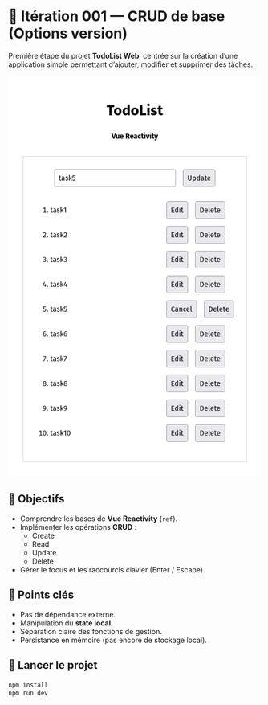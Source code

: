 # 🧩 Itération 001 — CRUD de base (Options version)

Première étape du projet **TodoList Web**, centrée sur la création d’une application simple permettant d’ajouter, modifier et supprimer des tâches.

<p align="center">
  <img src="./public/screenshot.png" alt="Aperçu de la TodoList" width="600" />
</p>

## 🎯 Objectifs

- Comprendre les bases de **Vue Reactivity** (`ref`).
- Implémenter les opérations **CRUD** :
  - Create
  - Read
  - Update
  - Delete
- Gérer le focus et les raccourcis clavier (Enter / Escape).

## 🧠 Points clés

- Pas de dépendance externe.
- Manipulation du **state local**.
- Séparation claire des fonctions de gestion.
- Persistance en mémoire (pas encore de stockage local).

## 🚀 Lancer le projet

```bash
npm install
npm run dev
```
